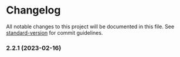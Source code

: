 # Changelog

All notable changes to this project will be documented in this file. See [standard-version](https://github.com/conventional-changelog/standard-version) for commit guidelines.

### 2.2.1 (2023-02-16)
